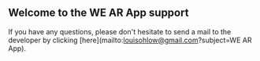 ## Welcome to the WE AR App support

If you have any questions, please don't hesitate to send a mail to the developer by clicking [here](mailto:louisohlow@gmail.com?subject=WE AR App).


